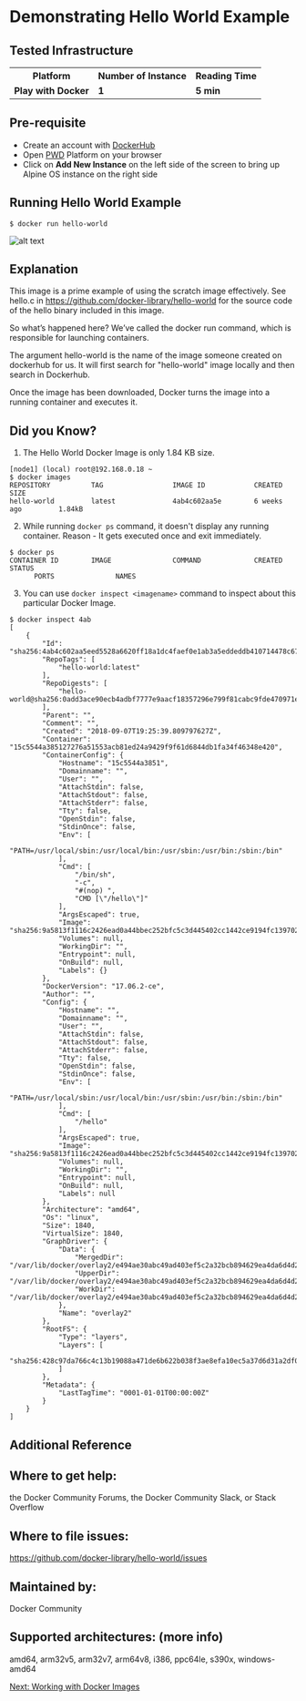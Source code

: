 
# Demonstrating Hello World Example


## Tested Infrastructure

<table class="tg">
  <tr>
    <th class="tg-yw4l"><b>Platform</b></th>
    <th class="tg-yw4l"><b>Number of Instance</b></th>
    <th class="tg-yw4l"><b>Reading Time</b></th>
    
  </tr>
  <tr>
    <td class="tg-yw4l"><b> Play with Docker</b></td>
    <td class="tg-yw4l"><b>1</b></td>
    <td class="tg-yw4l"><b>5 min</b></td>
    
  </tr>
  
</table>

## Pre-requisite

- Create an account with [DockerHub](https://hub.docker.com)
- Open [PWD](https://labs.play-with-docker.com/) Platform on your browser 
- Click on **Add New Instance** on the left side of the screen to bring up Alpine OS instance on the right side


## Running Hello World Example



```
$ docker run hello-world

```

![alt text](https://github.com/collabnix/dockerlabs/blob/master/beginners/images/b301_helloworld.png)



## Explanation


This image is a prime example of using the scratch image effectively. See hello.c in https://github.com/docker-library/hello-world for the source code of the hello binary included in this image.

So what’s happened here? We’ve called the docker run command, which is responsible for launching containers.

The argument hello-world is the name of the image someone created on dockerhub for us. It will first search for "hello-world" image locally and then search in Dockerhub.

Once the image has been downloaded, Docker turns the image into a running container and executes it. 

## Did you Know?

1. The Hello World Docker Image is only 1.84 KB size.

```
[node1] (local) root@192.168.0.18 ~
$ docker images
REPOSITORY          TAG                 IMAGE ID            CREATED             SIZE
hello-world         latest              4ab4c602aa5e        6 weeks ago         1.84kB
```

2. While running `docker ps` command, it doesn't display any running container. Reason - It gets executed once and exit immediately.

```
$ docker ps
CONTAINER ID        IMAGE               COMMAND             CREATED             STATUS
      PORTS               NAMES
```

3. You can use `docker inspect <imagename>` command to inspect about this particular Docker Image. 

```
$ docker inspect 4ab
[
    {
        "Id": "sha256:4ab4c602aa5eed5528a6620ff18a1dc4faef0e1ab3a5eddeddb410714478c67f",
        "RepoTags": [
            "hello-world:latest"
        ],
        "RepoDigests": [
            "hello-world@sha256:0add3ace90ecb4adbf7777e9aacf18357296e799f81cabc9fde470971e499788"
        ],
        "Parent": "",
        "Comment": "",
        "Created": "2018-09-07T19:25:39.809797627Z",
        "Container": "15c5544a385127276a51553acb81ed24a9429f9f61d6844db1fa34f46348e420",
        "ContainerConfig": {
            "Hostname": "15c5544a3851",
            "Domainname": "",
            "User": "",
            "AttachStdin": false,
            "AttachStdout": false,
            "AttachStderr": false,
            "Tty": false,
            "OpenStdin": false,
            "StdinOnce": false,
            "Env": [
                "PATH=/usr/local/sbin:/usr/local/bin:/usr/sbin:/usr/bin:/sbin:/bin"
            ],
            "Cmd": [
                "/bin/sh",
                "-c",
                "#(nop) ",
                "CMD [\"/hello\"]"
            ],
            "ArgsEscaped": true,
            "Image": "sha256:9a5813f1116c2426ead0a44bbec252bfc5c3d445402cc1442ce9194fc1397027",
            "Volumes": null,
            "WorkingDir": "",
            "Entrypoint": null,
            "OnBuild": null,
            "Labels": {}
        },
        "DockerVersion": "17.06.2-ce",
        "Author": "",
        "Config": {
            "Hostname": "",
            "Domainname": "",
            "User": "",
            "AttachStdin": false,
            "AttachStdout": false,
            "AttachStderr": false,
            "Tty": false,
            "OpenStdin": false,
            "StdinOnce": false,
            "Env": [
                "PATH=/usr/local/sbin:/usr/local/bin:/usr/sbin:/usr/bin:/sbin:/bin"
            ],
            "Cmd": [
                "/hello"
            ],
            "ArgsEscaped": true,
            "Image": "sha256:9a5813f1116c2426ead0a44bbec252bfc5c3d445402cc1442ce9194fc1397027",
            "Volumes": null,
            "WorkingDir": "",
            "Entrypoint": null,
            "OnBuild": null,
            "Labels": null
        },
        "Architecture": "amd64",
        "Os": "linux",
        "Size": 1840,
        "VirtualSize": 1840,
        "GraphDriver": {
            "Data": {
                "MergedDir": "/var/lib/docker/overlay2/e494ae30abc49ad403ef5c2a32bcb894629ea4da6d4d226fbca70d27ed9a74d8/merged",
                "UpperDir": "/var/lib/docker/overlay2/e494ae30abc49ad403ef5c2a32bcb894629ea4da6d4d226fbca70d27ed9a74d8/diff",
                "WorkDir": "/var/lib/docker/overlay2/e494ae30abc49ad403ef5c2a32bcb894629ea4da6d4d226fbca70d27ed9a74d8/work"
            },
            "Name": "overlay2"
        },
        "RootFS": {
            "Type": "layers",
            "Layers": [
                "sha256:428c97da766c4c13b19088a471de6b622b038f3ae8efa10ec5a37d6d31a2df0b"
            ]
        },
        "Metadata": {
            "LastTagTime": "0001-01-01T00:00:00Z"
        }
    }
]
```


## Additional Reference


## Where to get help:
the Docker Community Forums, the Docker Community Slack, or Stack Overflow

## Where to file issues:
https://github.com/docker-library/hello-world/issues

## Maintained by:
Docker Community

## Supported architectures: (more info)
amd64, arm32v5, arm32v7, arm64v8, i386, ppc64le, s390x, windows-amd64


[Next: Working with Docker Images](https://github.com/collabnix/dockerlabs/blob/master/beginners/b300/b302-workingwithdockerimage.md)
